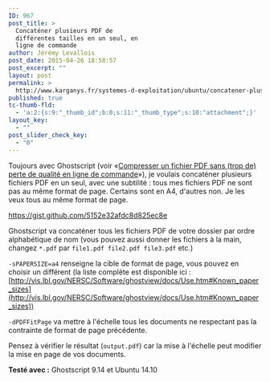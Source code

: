 ```yaml
---
ID: 967
post_title: >
  Concaténer plusieurs PDF de
  différentes tailles en un seul, en
  ligne de commande
author: Jérémy Levallois
post_date: 2015-04-26 18:58:57
post_excerpt: ""
layout: post
permalink: >
  http://www.karganys.fr/systemes-d-exploitation/ubuntu/concatener-plusieurs-pdf-de-differentes-tailles-en-un-seul-en-ligne-de-commande/
published: true
tc-thumb-fld:
  - 'a:2:{s:9:"_thumb_id";b:0;s:11:"_thumb_type";s:10:"attachment";}'
layout_key:
  - ""
post_slider_check_key:
  - "0"
---
```

Toujours avec Ghostscript (voir «[Compresser un fichier PDF sans (trop de) perte de qualité en ligne de commande](http://www.karganys.fr/systemes-d-exploitation/ubuntu/compresser-un-fichier-pdf-sans-trop-de-perte-de-qualite-en-ligne-de-commande/)»), je voulais concaténer plusieurs fichiers PDF en un seul, avec une subtilité : tous mes fichiers PDF ne sont pas au même format de page. Certains sont en A4, d'autres non. Je les veux tous au même format de page.

https://gist.github.com/5152e32afdc8d825ec8e

Ghostscript va concaténer tous les fichiers PDF de votre dossier par ordre alphabétique de nom (vous pouvez aussi donner les fichiers à la main, changez `*.pdf` par `file1.pdf file2.pdf file3.pdf` etc.)

`-sPAPERSIZE=a4` renseigne la cible de format de page, vous pouvez en choisir un différent (la liste complète est disponible ici : [http://vis.lbl.gov/NERSC/Software/ghostview/docs/Use.htm#Known_paper_sizes](http://vis.lbl.gov/NERSC/Software/ghostview/docs/Use.htm#Known_paper_sizes))

`-dPDFFitPage` va mettre à l'échelle tous les documents ne respectant pas la contrainte de format de page précédente.

Pensez à vérifier le résultat (`output.pdf`) car la mise à l'échelle peut modifier la mise en page de vos documents.

**Testé avec :** Ghostscript 9.14 et Ubuntu 14.10
